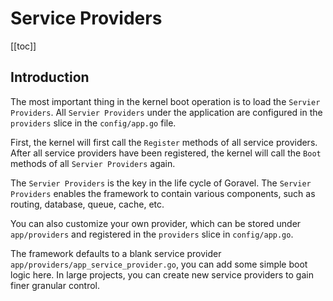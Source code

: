 # Service Providers

[[toc]]

## Introduction

The most important thing in the kernel boot operation is to load the `Servier Providers`. All `Servier Providers` under the application are configured in the `providers` slice in the `config/app.go` file.

First, the kernel will first call the `Register` methods of all service providers. After all service providers have been registered, the kernel will call the `Boot` methods of all `Servier Providers` again.

The `Servier Providers` is the key in the life cycle of Goravel. The `Servier Providers` enables the framework to contain various components, such as routing, database, queue, cache, etc.
 
You can also customize your own provider, which can be stored under `app/providers` and registered in the `providers` slice in `config/app.go`.

The framework defaults to a blank service provider `app/providers/app_service_provider.go`, you can add some simple boot logic here. In large projects, you can create new service providers to gain finer granular control.